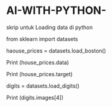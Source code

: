 # AI-WITH-PYTHON-
skrip untuk Loading data di python 


 from sklearn import datasets
 
 haouse_prices = datasets.load_boston()
 
 
 Print (house_prices.data)
 
 
 Print (house_prices.target)
 
 digits = datasets.load_digits()
 
 
 Print (digits.images[4])
 
 
